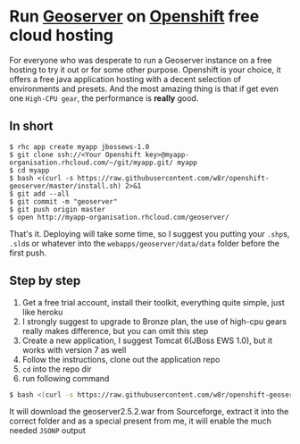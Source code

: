 # Run [Geoserver](http://geoserver.org) on [Openshift](https://www.openshift.com/) free cloud hosting

For everyone who was desperate to run a Geoserver instance on a free hosting to try it out or for some other purpose.
Openshift is your choice, it offers a free java application hosting with a decent selection of environments and presets. And the most amazing thing is that if get even one `High-CPU gear`, the performance is __really__ good.

## In short

```shell
$ rhc app create myapp jbossews-1.0
$ git clone ssh://<Your Openshift key>@myapp-organisation.rhcloud.com/~/git/myapp.git/ myapp
$ cd myapp
$ bash <(curl -s https://raw.githubusercontent.com/w8r/openshift-geoserver/master/install.sh) 2>&1
$ git add --all
$ git commit -m "geoserver"
$ git push origin master
$ open http://myapp-organisation.rhcloud.com/geoserver/
```

That's it. Deploying will take some time, so I suggest you putting your `.shp`s, `.sld`s or whatever into the `webapps/geoserver/data/data` folder before the first push.

## Step by step

1. Get a free trial account, install their toolkit, everything quite simple, just like heroku
2. I strongly suggest to upgrade to Bronze plan, the use of high-cpu gears really makes difference, but you can omit this step
3. Create a new application, I suggest Tomcat 6(JBoss EWS 1.0), but it works with version 7 as well
4. Follow the instructions, clone out the application repo
5. `cd` into the repo dir
6. run following command

```sh
$ bash <(curl -s https://raw.githubusercontent.com/w8r/openshift-geoserver/master/install.sh) 2>&1
```

It will download the geoserver2.5.2.war from Sourceforge, extract it into the correct folder and as a special present from me, it will enable the much needed `JSONP` output
